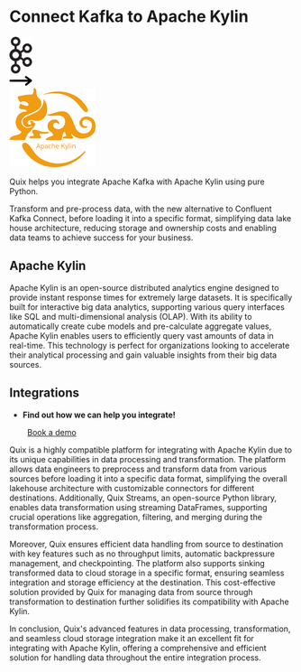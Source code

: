 # Connect Kafka to Apache Kylin

<div class="connect-images cards blog-grid-card" markdown>
<div>
<img src="../images/kafka_logo.png" width="40px" />
</div>
<div>
<img src="../images/arrow.svg" width="40px" />
</div>
<div>
<img src="./images/apache-kylin_1.jpg" />
</div>
</div>

Quix helps you integrate Apache Kafka with Apache Kylin using pure Python.

Transform and pre-process data, with the new alternative to Confluent Kafka Connect, before loading it into a specific format, simplifying data lake house architecture, reducing storage and ownership costs and enabling data teams to achieve success for your business.

## Apache Kylin

Apache Kylin is an open-source distributed analytics engine designed to provide instant response times for extremely large datasets. It is specifically built for interactive big data analytics, supporting various query interfaces like SQL and multi-dimensional analysis (OLAP). With its ability to automatically create cube models and pre-calculate aggregate values, Apache Kylin enables users to efficiently query vast amounts of data in real-time. This technology is perfect for organizations looking to accelerate their analytical processing and gain valuable insights from their big data sources.

## Integrations

<div class="grid cards" markdown>

- __Find out how we can help you integrate!__

    <a class="md-button md-button--primary" href="https://quix.io/book-a-demo" target="_blank" style="margin:.5rem;">Book a demo</a>

</div>


Quix is a highly compatible platform for integrating with Apache Kylin due to its unique capabilities in data processing and transformation. The platform allows data engineers to preprocess and transform data from various sources before loading it into a specific data format, simplifying the overall lakehouse architecture with customizable connectors for different destinations. Additionally, Quix Streams, an open-source Python library, enables data transformation using streaming DataFrames, supporting crucial operations like aggregation, filtering, and merging during the transformation process.

Moreover, Quix ensures efficient data handling from source to destination with key features such as no throughput limits, automatic backpressure management, and checkpointing. The platform also supports sinking transformed data to cloud storage in a specific format, ensuring seamless integration and storage efficiency at the destination. This cost-effective solution provided by Quix for managing data from source through transformation to destination further solidifies its compatibility with Apache Kylin.

In conclusion, Quix's advanced features in data processing, transformation, and seamless cloud storage integration make it an excellent fit for integrating with Apache Kylin, offering a comprehensive and efficient solution for handling data throughout the entire integration process.

